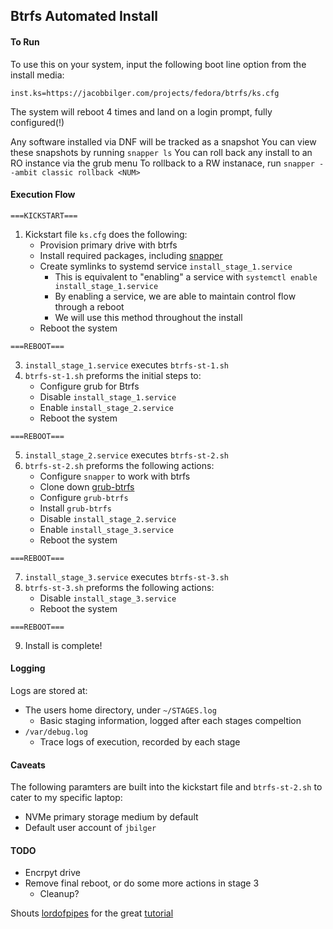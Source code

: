 ## Btrfs Automated Install

#### To Run
To use this on your system, input the following boot line option from the install media:
```
inst.ks=https://jacobbilger.com/projects/fedora/btrfs/ks.cfg
```

The system will reboot 4 times and land on a login prompt, fully configured(!)

Any software installed via DNF will be tracked as a snapshot
You can view these snapshots by running `snapper ls`
You can roll back any install to an RO instance via the grub menu
To rollback to a RW instanace, run `snapper --ambit classic rollback <NUM>`

#### Execution Flow
`===KICKSTART===`
1. Kickstart file `ks.cfg` does the following:
   * Provision primary drive with btrfs
   * Install required packages, including [snapper](https://github.com/openSUSE/snapper)
   * Create symlinks to systemd service `install_stage_1.service`
      * This is equivalent to "enabling" a service with `systemctl enable install_stage_1.service`
      * By enabling a service, we are able to maintain control flow through a reboot
      * We will use this method throughout the install
   * Reboot the system

`===REBOOT===`

3. `install_stage_1.service` executes `btrfs-st-1.sh`
4. `btrfs-st-1.sh` preforms the initial steps to:
   * Configure grub for Btrfs
   * Disable `install_stage_1.service`
   * Enable `install_stage_2.service`
   * Reboot the system

`===REBOOT===`

5. `install_stage_2.service` executes `btrfs-st-2.sh`
6. `btrfs-st-2.sh` preforms the following actions:
   * Configure `snapper` to work with btrfs
   * Clone down [grub-btrfs](https://github.com/Antynea/grub-btrfs)
   * Configure `grub-btrfs`
   * Install `grub-btrfs`
   * Disable `install_stage_2.service`
   * Enable `install_stage_3.service`
   * Reboot the system

`===REBOOT===`

7. `install_stage_3.service` executes `btrfs-st-3.sh`
8. `btrfs-st-3.sh` preforms the following actions:
   * Disable `install_stage_3.service`
   * Reboot the system

`===REBOOT===`

9. Install is complete!

#### Logging
Logs are stored at:
* The users home directory, under `~/STAGES.log`
   * Basic staging information, logged after each stages compeltion
* `/var/debug.log`
   * Trace logs of execution, recorded by each stage

#### Caveats
The following paramters are built into the kickstart file and `btrfs-st-2.sh` to cater to my specific laptop:
* NVMe primary storage medium by default
* Default user account of `jbilger`

#### TODO
* Encrpyt drive
* Remove final reboot, or do some more actions in stage 3
   * Cleanup?

Shouts [lordofpipes](https://github.com/lordofpipes) for the great [tutorial](https://lordofpipes.github.io/obscure-tutorials/docs/linux-tutorials/fedora-snapper/)
